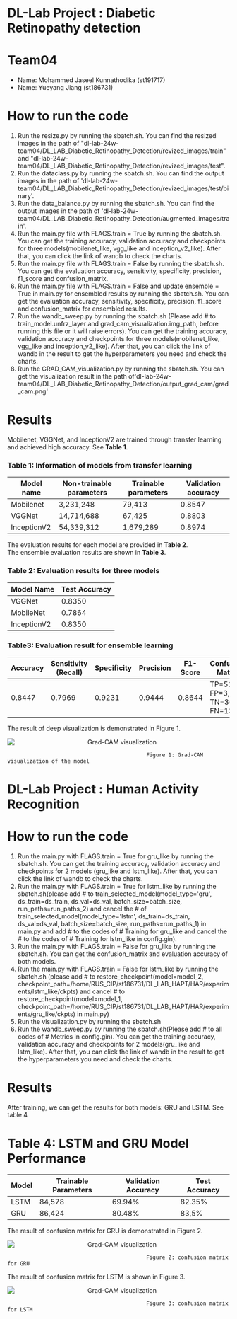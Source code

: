 # DL-Lab Project : Diabetic Retinopathy detection

# Team04
- Name: Mohammed Jaseel Kunnathodika (st191717)
- Name: Yueyang Jiang (st186731)

# How to run the code
1. Run the resize.py by running the sbatch.sh. You can find the resized images in the path of "dl-lab-24w-team04/DL_LAB_Diabetic_Retinopathy_Detection/revized_images/train" and "dl-lab-24w-team04/DL_LAB_Diabetic_Retinopathy_Detection/revized_images/test".
2. Run the dataclass.py by running the sbatch.sh. You can find the output images in the path of 'dl-lab-24w-team04/DL_LAB_Diabetic_Retinopathy_Detection/revized_images/test/binary'.
3. Run the data_balance.py by running the sbatch.sh. You can find the output images in the path of 'dl-lab-24w-team04/DL_LAB_Diabetic_Retinopathy_Detection/augmented_images/train'.
4. Run the main.py file with FLAGS.train = True by running the sbatch.sh. You can get the training accuracy, validation accuracy and checkpoints for three models(mobilenet_like, vgg_like and inception_v2_like). After that, you can click the link of wandb to check the charts.
5. Run the main.py file with FLAGS.train = False by running the sbatch.sh. You can get the evaluation accuracy, sensitivity, specificity, precision, f1_score and confusion_matrix.
6. Run the main.py file with FLAGS.train = False and update ensemble = True in main.py for ensembled results by running the sbatch.sh. You can get the evaluation accuracy, sensitivity, specificity, precision, f1_score and confusion_matrix for ensembled results.
7. Run the wandb_sweep.py by running the sbatch.sh (Please add # to train_model.unfrz_layer and grad_cam_visualization.img_path, before running this file or it will raise errors). You can get the training accuracy, validation accuracy and checkpoints for three models(mobilenet_like, vgg_like and inception_v2_like). After that, you can click the link of wandb in the result to get the hyperparameters you need and check the charts.
8. Run the GRAD_CAM_visualization.py by running the sbatch.sh. You can get the visualization result in the path of'dl-lab-24w-team04/DL_LAB_Diabetic_Retinopathy_Detection/output_grad_cam/grad_cam.png'

# Results

Mobilenet, VGGNet, and InceptionV2 are trained through transfer learning and achieved high accuracy.  See **Table 1**.

### Table 1: Information of models from transfer learning

| Model name   | Non-trainable parameters | Trainable parameters | Validation accuracy |
|-------------|-------------------------|----------------------|---------------------|
| Mobilenet   | 3,231,248               | 79,413               | 0.8547              |
| VGGNet      | 14,714,688              | 67,425               | 0.8803              |
| InceptionV2 | 54,339,312              | 1,679,289            | 0.8974              |

The evaluation results for each model are provided in **Table 2**.  
The ensemble evaluation results are shown in **Table 3**.

### Table 2: Evaluation results for three models

| Model Name  | Test Accuracy |
|------------|--------------|
| VGGNet     | 0.8350       |
| MobileNet  | 0.7864       |
| InceptionV2| 0.8350       |

### Table3: Evaluation result for ensemble learning

| Accuracy | Sensitivity (Recall) | Specificity | Precision | F1-Score | Confusion Matrix |
|----------|----------------------|-------------|-----------|-----------|-----------------|
| 0.8447   | 0.7969               | 0.9231      | 0.9444    | 0.8644    | TP=51, FP=3, TN=36, FN=13 |


The result of deep visualization is demonstrated in Figure 1.

<p align="center">
    <img src="DL_LAB_Diabetic_Retinopathy_Detection/output_grad_cam/grad_cam.png" alt="Grad-CAM visualization" style="display:block; margin:auto;" />
</p>

                                                Figure 1: Grad-CAM visualization of the model


# DL-Lab Project : Human Activity Recognition

# How to run the code
1. Run the main.py with FLAGS.train = True for gru_like by running the sbatch.sh. You can get the training accuracy, validation accuracy and checkpoints for 2 models (gru_like and lstm_like). After that, you can click the link of wandb to check the charts.
2. Run the main.py with FLAGS.train = True for lstm_like by running the sbatch.sh(please add # to train_selected_model(model_type='gru', ds_train=ds_train, ds_val=ds_val, batch_size=batch_size, run_paths=run_paths_2) and cancel the # of train_selected_model(model_type='lstm', ds_train=ds_train, ds_val=ds_val, batch_size=batch_size, run_paths=run_paths_1) in main.py and add # to the codes of # Training for gru_like and cancel the # to the codes of # Training for lstm_like in config.gin). 
3. Run the main.py with  FLAGS.train = False for gru_like by running the sbatch.sh. You can get the confusion_matrix and evaluation accuracy of both models.
4. Run the main.py with FLAGS.train = False for lstm_like by running the sbatch.sh (please add # to restore_checkpoint(model=model_2, checkpoint_path=/home/RUS_CIP/st186731/DL_LAB_HAPT/HAR/experiments/lstm_like/ckpts) and cancel # to restore_checkpoint(model=model_1, checkpoint_path=/home/RUS_CIP/st186731/DL_LAB_HAPT/HAR/experiments/gru_like/ckpts) in main.py)
5. Run the visualization.py by running the sbatch.sh
6. Run the wandb_sweep.py by running the sbatch.sh(Please add # to all codes of # Metrics in config.gin). You can get the training accuracy, validation accuracy and checkpoints for 2 models(gru_like and lstm_like). After that, you can click the link of wandb in the result to get the hyperparameters you need and check the charts.

# Results

After training, we can get the results for both models: GRU and LSTM. See table 4
# Table 4: LSTM and GRU Model Performance

| Model | Trainable Parameters | Validation Accuracy |    Test Accuracy    |
|-------|----------------------|---------------------|---------------------|
| LSTM  | 84,578               | 69.94%              |        82.35%       |
| GRU   | 86,424               | 80.48%              |        83,5%        |

The result of confusion matrix for GRU is demonstrated in Figure 2.

<p align="center">
    <img src="DL_LAB_HAPT/gru.jpg" alt="Grad-CAM visualization" style="display:block; margin:auto;" />
</p>

                                                Figure 2: confusion matrix for GRU

The result of confusion matrix for LSTM is shown in Figure 3.

<p align="center">
    <img src="DL_LAB_HAPT/lstm.jpg" alt="Grad-CAM visualization" style="display:block; margin:auto;" />
</p>

                                                Figure 3: confusion matrix for LSTM
